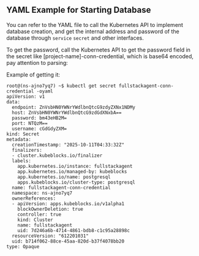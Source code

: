 ## YAML Example for Starting Database

You can refer to the YAML file to call the Kubernetes API to implement database creation, and get the internal address and password of the database through `service` `secret` and other interfaces.

To get the password, call the Kubernetes API to get the password field in the secret like [project-name]-conn-credential, which is base64 encoded, pay attention to parsing:

Example of getting it:
```
root@(ns-ajno7yq7) ~$ kubectl get secret fullstackagent-conn-credential -oyaml
apiVersion: v1
data:
  endpoint: ZnVsbHN0YWNrYWdlbnQtcG9zdyZXNx1NDMy
  host: ZnVsbHN0YWNrYWdlbnQtcG9zdGdXNxbA==
  password: bm43eHB2M=
  port: NTQzM==
  username: cGdGdyZXM=
kind: Secret
metadata:
  creationTimestamp: "2025-10-11T04:33:32Z"
  finalizers:
  - cluster.kubeblocks.io/finalizer
  labels:
    app.kubernetes.io/instance: fullstackagent
    app.kubernetes.io/managed-by: kubeblocks
    app.kubernetes.io/name: postgresql
    apps.kubeblocks.io/cluster-type: postgresql
  name: fullstackagent-conn-credential
  namespace: ns-ajno7yq7
  ownerReferences:
  - apiVersion: apps.kubeblocks.io/v1alpha1
    blockOwnerDeletion: true
    controller: true
    kind: Cluster
    name: fullstackagent
    uid: 7d246a6b-4714-4861-bdb8-c1c95a28898c
  resourceVersion: "612201031"
  uid: b714f062-88ce-45aa-820d-b37f4078bb20
type: Opaque
```